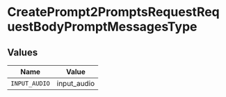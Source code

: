 # CreatePrompt2PromptsRequestRequestBodyPromptMessagesType


## Values

| Name          | Value         |
| ------------- | ------------- |
| `INPUT_AUDIO` | input_audio   |